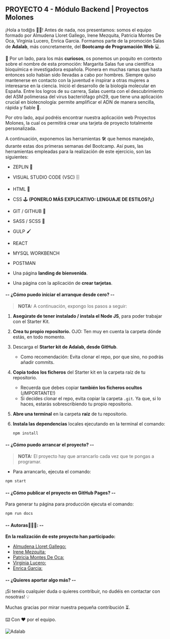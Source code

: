 ## PROYECTO 4 - Módulo Backend | Proyectos Molones

¡Hola a tod@s 👋🏻!
Antes de nada, nos presentamos: somos el equipo formado por Almudena Lloret Gallego, Irene Mezquita, Patricia Montes De Oca, Virginia Lucero, Enrica Garcia.
Formamos parte de la promoción Salas de **Adalab**, más concretamente, del **Bootcamp de Programación Web** 💻.

🚀 Por un lado, para los más **curiosos**, os ponemos un poquito en contexto sobre el nombre de esta promoción:
Margarita Salas fue una científica bioquímica e investigadora española. Pionera en muchas ramas que hasta entonces solo habían sido llevadas a cabo por hombres. Siempre quiso mantenerse en contacto con la juventud e inspirar a otras mujeres a interesarse en la ciencia. Inició el desarrollo de la biología molecular en España. Entre los logros de su carrera, Salas cuenta con el descubrimiento del ASM polimerasa del virus bacteriófago phi29, que tiene una aplicación crucial en biotecnología: permite amplificar el ADN de manera sencilla, rápida y fiable 🚀.

Por otro lado, aquí podréis encontrar nuestra aplicación web Proyectos Molones, la cual os permitirá crear una tarjeta de proyecto totalmente personalizada.

A continuación, exponemos las herramientas 🛠️ que hemos manejado, durante estas dos primeras semanas del Bootcamp. Así pues, las herramientas empleadas para la realización de este ejercicio, son las siguientes:

- ZEPLIN 🔎
- VISUAL STUDIO CODE (VSC) 🗄️
- HTML 📌
- CSS 🕹️ **(PONERLO MÁS EXPLICATIVO: LENGUAJE DE ESTILOS?¿)**
- GIT / GITHUB 📂
- SASS / SCSS 🔗
- GULP 🖌️
- REACT
- MYSQL WORKBENCH
- POSTMAN

- Una página **landing de bienvenida**.
- Una página con la aplicación de **crear tarjetas**.

#### -- ¿Cómo puedo iniciar el arranque desde cero? --

> **NOTA:** A continuación, expongo los pasos a seguir:

1. **Asegúrate de tener instalado / instala el Node JS**, para poder trabajar con el Starter Kit.
1. **Crea tu propio repositorio.** OJO: Ten muy en cuenta la carpeta dónde estás, en todo momento.
1. Descarga el **Starter kit de Adalab, desde GitHub**.
   - Como recomendación: Evita clonar el repo, por que sino, no podrás añadir commits.
1. **Copia todos los ficheros** del Starter kit en la carpeta raíz de tu repositorio.
   - Recuerda que debes copiar **también los ficheros ocultos** (¡IMPORTANTE!)
   - Si decides clonar el repo, evita copiar la carpeta `.git`. Ya que, si lo haces, estarás sobrescribiendo tu propio repositorio.
1. **Abre una terminal** en la carpeta **raíz** de tu repositorio.
1. **Instala las dependencias** locales ejecutando en la terminal el comando:

   ```bash
   npm install
   ```

#### -- ¿Cómo puedo arrancar el proyecto? --

> **NOTA:** El proyecto hay que arrancarlo cada vez que te pongas a programar.

- Para arrancarlo, ejecuta el comando:

```bash
npm start
```

#### -- ¿Cómo publicar el proyecto en GitHub Pages? --

Para generar tu página para producción ejecuta el comando:

```bash
npm run docs
```

#### -- Autoras👩🏻‍💻: --

**En la realización de este proyecto han participado:**

- [Almudena Lloret Gallego:](https://github.com/AlmuLloret)
- [Irene Mezquita:](https://github.com/irenemez)
- [Patricia Montes De Oca:](https://github.com/patriciabog)
- [Virginia Lucero:](https://github.com/Virlucero)
- [Enrica Garcia:](https://github.com/ErriGarcia)

#### -- ¿Quieres aportar algo más? --

¡Si tenéis cualquier duda o quieres contribuir, no dudéis en contactar con nosotras! 💡

Muchas gracias por mirar nuestra pequeña contribución ⏳.

⌨️ Con ❤️ por el equipo.

![Adalab](https://beta.adalab.es/resources/images/adalab-logo-155x61-bg-white.png)
